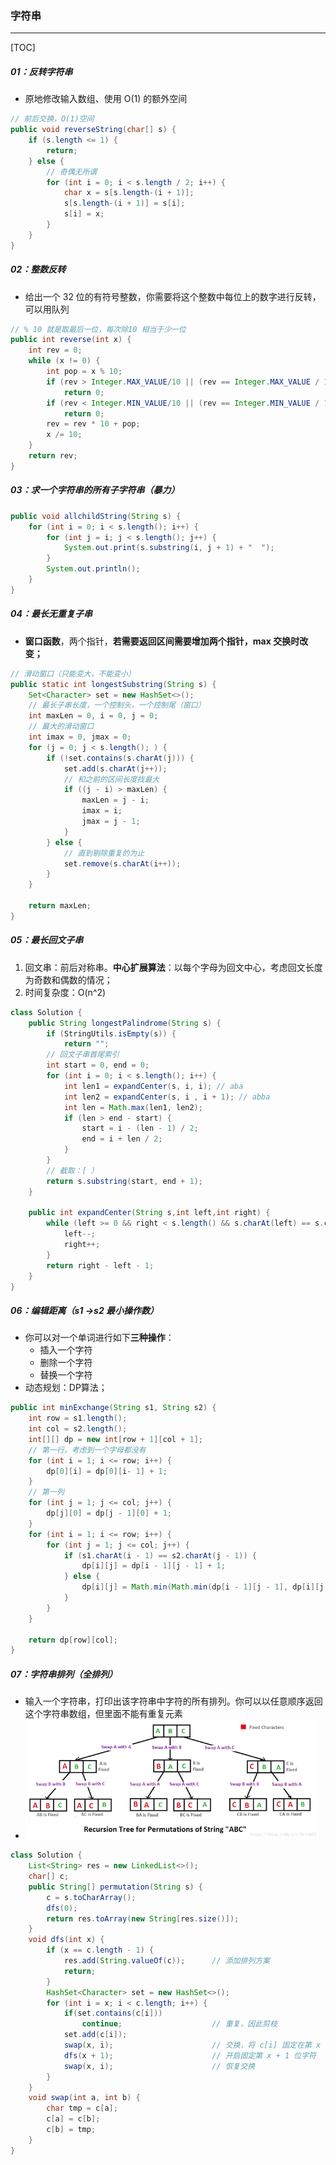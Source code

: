 ### 字符串

------

[TOC]

##### 01：反转字符串

- 原地修改输入数组、使用 O(1) 的额外空间


```java
// 前后交换，O(1)空间
public void reverseString(char[] s) {
    if (s.length <= 1) {  
        return;
    } else {
        // 奇偶无所谓
        for (int i = 0; i < s.length / 2; i++) {
            char x = s[s.length-(i + 1)];
            s[s.length-(i + 1)] = s[i];
            s[i] = x;
        }
    }
}
```

##### 02：整数反转

- 给出一个 32 位的有符号整数，你需要将这个整数中每位上的数字进行反转，可以用队列


```java
// % 10 就是取最后一位，每次除10 相当于少一位
public int reverse(int x) {
    int rev = 0;
    while (x != 0) {
        int pop = x % 10;
        if (rev > Integer.MAX_VALUE/10 || (rev == Integer.MAX_VALUE / 10 && pop > 7)) 
            return 0;
        if (rev < Integer.MIN_VALUE/10 || (rev == Integer.MIN_VALUE / 10 && pop < -8))
            return 0;
        rev = rev * 10 + pop;
        x /= 10;
    }
    return rev;
}
```

##### 03：求一个字符串的所有子字符串（暴力）

```java
public void allchildString(String s) {
    for (int i = 0; i < s.length(); i++) {
        for (int j = i; j < s.length(); j++) {
            System.out.print(s.substring(i, j + 1) + "  ");
        }
        System.out.println();
    }
}
```

##### 04：最长无重复子串

- **窗口函数**，两个指针，**若需要返回区间需要增加两个指针，max 交换时改变；**

```java
// 滑动窗口（只能变大，不能变小）
public static int longestSubstring(String s) {
    Set<Character> set = new HashSet<>();
    // 最长子串长度，一个控制头，一个控制尾（窗口）
    int maxLen = 0, i = 0, j = 0;
    // 最大的滑动窗口
    int imax = 0, jmax = 0;
    for (j = 0; j < s.length(); ) {
        if (!set.contains(s.charAt(j))) {
            set.add(s.charAt(j++));
            // 和之前的区间长度找最大
            if ((j - i) > maxLen) {
                maxLen = j - i;
                imax = i;
                jmax = j - 1;
            }
        } else {
            // 直到剔除重复的为止
            set.remove(s.charAt(i++));
        }
    }
    
    return maxLen;
}
```

##### 05：最长回文子串

1. 回文串：前后对称串。**中心扩展算法**：以每个字母为回文中心，考虑回文长度为奇数和偶数的情况；
2. 时间复杂度：O(n^2)

```java
class Solution {
    public String longestPalindrome(String s) {
		if (StringUtils.isEmpty(s)) {
            return "";
        // 回文子串首尾索引
        int start = 0, end = 0;
        for (int i = 0; i < s.length(); i++) {
            int len1 = expandCenter(s, i, i); // aba
            int len2 = expandCenter(s, i , i + 1); // abba
            int len = Math.max(len1, len2);
            if (len > end - start) {
                start = i - (len - 1) / 2;
                end = i + len / 2;
            }
        }
        // 截取：[ ）
        return s.substring(start, end + 1);
    }

    public int expandCenter(String s,int left,int right) {
        while (left >= 0 && right < s.length() && s.charAt(left) == s.charAt(right)) {
            left--;
            right++;
        }
        return right - left - 1;
    }
}
```

##### 06：编辑距离（s1 ->s2 最小操作数）

- 你可以对一个单词进行如下**三种操作**：
  - 插入一个字符
  - 删除一个字符
  - 替换一个字符
- 动态规划：DP算法；

```java
public int minExchange(String s1, String s2) {
    int row = s1.length();
    int col = s2.length();
    int[][] dp = new int[row + 1][col + 1];
    // 第一行，考虑到一个字母都没有
    for (int i = 1; i <= row; i++) {
        dp[0][i] = dp[0][i- 1] + 1;
    }
    // 第一列
    for (int j = 1; j <= col; j++) {
        dp[j][0] = dp[j - 1][0] + 1;
    }
    for (int i = 1; i <= row; i++) {
        for (int j = 1; j <= col; j++) {
            if (s1.charAt(i - 1) == s2.charAt(j - 1)) {
                dp[i][j] = dp[i - 1][j - 1] + 1;
            } else {
                dp[i][j] = Math.min(Math.min(dp[i - 1][j - 1], dp[i][j - 1]), dp[i - 1][j]) + 1;
            }
        }
    }

    return dp[row][col];
}
```

##### 07：字符串排列（全排列）

- 输入一个字符串，打印出该字符串中字符的所有排列。你可以以任意顺序返回这个字符串数组，但里面不能有重复元素
- <img src="https://github.com/likang315/Algorithms-and-Data-Structures/blob/master/05：串/photos/permutation.png?raw=true" style="zoom:67%;" />

```java
class Solution {
    List<String> res = new LinkedList<>();
    char[] c;
    public String[] permutation(String s) {
        c = s.toCharArray();
        dfs(0);
        return res.toArray(new String[res.size()]);
    }
    void dfs(int x) {
        if (x == c.length - 1) {
            res.add(String.valueOf(c));      // 添加排列方案
            return;
        }
        HashSet<Character> set = new HashSet<>();
        for (int i = x; i < c.length; i++) {
            if(set.contains(c[i])) 
                continue; 					 // 重复，因此剪枝
            set.add(c[i]);
            swap(x, i);                      // 交换，将 c[i] 固定在第 x 位
            dfs(x + 1);                      // 开启固定第 x + 1 位字符
            swap(x, i);                      // 恢复交换
        }
    }
    void swap(int a, int b) {
        char tmp = c[a];
        c[a] = c[b];
        c[b] = tmp;
    }
}
```





